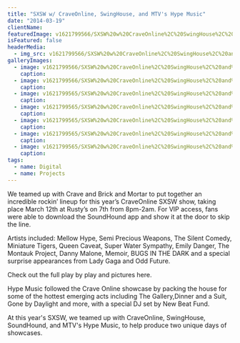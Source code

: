 ```yaml
---
title: "SXSW w/ CraveOnline, SwingHouse, and MTV's Hype Music"
date: "2014-03-19"
clientName: 
featuredImage: v1621799566/SXSW%20w%20CraveOnline%2C%20SwingHouse%2C%20and%20MTV%27s%20Hype%20Music/img_0056_vzsorc.jpg
isFeatured: false
headerMedia:
  - img_src: v1621799566/SXSW%20w%20CraveOnline%2C%20SwingHouse%2C%20and%20MTV%27s%20Hype%20Music/img_0056_vzsorc.jpg
galleryImages:
  - image: v1621799566/SXSW%20w%20CraveOnline%2C%20SwingHouse%2C%20and%20MTV%27s%20Hype%20Music/event-poster-2354604_yeuxvj.jpg
    caption: 
  - image: v1621799566/SXSW%20w%20CraveOnline%2C%20SwingHouse%2C%20and%20MTV%27s%20Hype%20Music/1559570_798774743484293_1438994042_n_n3dmfb.jpg
    caption: 
  - image: v1621799565/SXSW%20w%20CraveOnline%2C%20SwingHouse%2C%20and%20MTV%27s%20Hype%20Music/Screen-Shot-2014-03-13-at-3.01.48-PM_ps0egt.png
    caption: 
  - image: v1621799565/SXSW%20w%20CraveOnline%2C%20SwingHouse%2C%20and%20MTV%27s%20Hype%20Music/Screen-Shot-2014-03-13-at-2.34.52-PM_zyi7dp.png
    caption: 
  - image: v1621799565/SXSW%20w%20CraveOnline%2C%20SwingHouse%2C%20and%20MTV%27s%20Hype%20Music/img_9893_eyezsw.jpg
    caption: 
  - image: v1621799565/SXSW%20w%20CraveOnline%2C%20SwingHouse%2C%20and%20MTV%27s%20Hype%20Music/img_9893-1_s7ueyx.jpg
    caption: 
  - image: v1621799565/SXSW%20w%20CraveOnline%2C%20SwingHouse%2C%20and%20MTV%27s%20Hype%20Music/SXSW_2014_HYPE_3_rwdrlc.jpg
    caption: 
tags:
  - name: Digital
  - name: Projects
---
```



We teamed up with Crave and Brick and Mortar to put together an incredible rockin’ lineup for this year’s CraveOnline SXSW show, taking place March 12th at Rusty’s on 7th from 8pm-2am.  For VIP access, fans were able to download the SoundHound app and show it at the door to skip the line.

Artists included: Mellow Hype, Semi Precious Weapons, The Silent Comedy, Miniature Tigers, Queen Caveat, Super Water Sympathy, Emily Danger, The Montauk Project, Danny Malone, Memoir, BUGS IN THE DARK and a special surprise appearances from Lady Gaga and Odd Future.

Check out the full play by play and pictures here.

Hype Music followed the Crave Online showcase by packing the house for some of the hottest emerging acts including The Gallery,Dinner and a Suit, Gone by Daylight and more, with a special DJ set by New Beat Fund.

At this year's SXSW, we teamed up with CraveOnline, SwingHouse, SoundHound, and MTV's Hype Music, to help produce two unique days of showcases.
